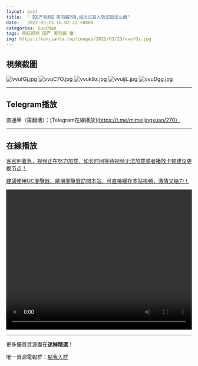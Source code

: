 ```yaml
---
layout: post
title:  "【国产视频】美羽酱的B,经历过百人斩还能这么嫩"
date:   2022-03-23 16:02:22 +0800
categories: GuoChan
tags: 网红视频 国产 美羽酱 嫩
img: https://kanjiantu.top/images/2022/03/23/vvufGj.jpg
---
```



## 視頻截圖

![vvufGj.jpg](https://kanjiantu.top/images/2022/03/23/vvufGj.jpg)
![vvuC7O.jpg](https://kanjiantu.top/images/2022/03/23/vvuC7O.jpg)
![vvuk9z.jpg](https://kanjiantu.top/images/2022/03/23/vvuk9z.jpg)
![vvuijL.jpg](https://kanjiantu.top/images/2022/03/23/vvuijL.jpg)
![vvuDgg.jpg](https://kanjiantu.top/images/2022/03/23/vvuDgg.jpg)

* * *
## Telegram播放

直通車（需翻墻）：[Telegram在線播放](https://t.me/mimeijingxuan/270）


* * *
## 在線播放
<u>客官别着急，视频正在努力加载，如长时间等待视频无法加载或者播放卡顿建议更换节点！</u>

<u>建議使用UC瀏覽器、歐朋瀏覽器訪問本站，可直接緩存本站視頻，激情又給力！</u>
<center><video src="https://cdn.publer.io/uploads/videos/6247f8c1db279731bbdeafdc/5cd286220c18ae6143db14392539a13d.mp4" width="100%" height="380px" controls="controls"></video></center>



* * *
更多優質資源盡在**迷妹精選**！

唯一資源電報群：[點我入群](https://t.me/mimeijingxuan)


